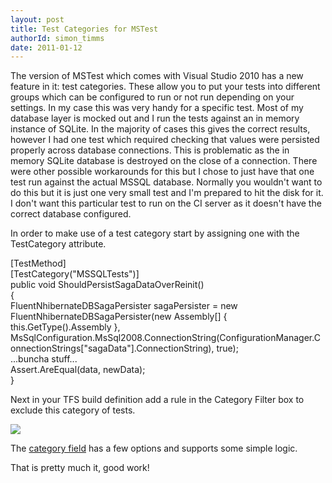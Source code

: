 ```yaml
---
layout: post
title: Test Categories for MSTest
authorId: simon_timms
date: 2011-01-12
---
```


The version of MSTest which comes with Visual Studio 2010 has a new feature in it: test categories. These allow you to put your tests into different groups which can be configured to run or not run depending on your settings. In my case this was very handy for a specific test. Most of my database layer is mocked out and I run the tests against an in memory instance of SQLite. In the majority of cases this gives the correct results, however I had one test which required checking that values were persisted properly across database connections. This is problematic as the in memory SQLite database is destroyed on the close of a connection. There were other possible workarounds for this but I chose to just have that one test run against the actual MSSQL database. Normally you wouldn't want to do this but it is just one very small test and I'm prepared to hit the disk for it. I don't want this particular test to run on the CI server as it doesn't have the correct database configured.

In order to make use of a test category start by assigning one with the TestCategory attribute.

  
[TestMethod]  
[TestCategory("MSSQLTests")]  
public void ShouldPersistSagaDataOverReinit()  
{  
 FluentNhibernateDBSagaPersister sagaPersister = new FluentNhibernateDBSagaPersister(new Assembly[] { this.GetType().Assembly }, MsSqlConfiguration.MsSql2008.ConnectionString(ConfigurationManager.ConnectionStrings["sagaData"].ConnectionString), true);  
 ...buncha stuff...  
 Assert.AreEqual(data, newData);  
}

Next in your TFS build definition add a rule in the Category Filter box to exclude this category of tests.

[![](http://stimms.files.wordpress.com/2011/01/notmssql.png?w=300)](http://stimms.files.wordpress.com/2011/01/notmssql.png)

The [category field](http://msdn.microsoft.com/en-us/library/ms182489.aspx#category) has a few options and supports some simple logic.

That is pretty much it, good work!



